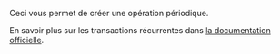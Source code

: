 Ceci vous permet de créer une opération périodique.

En savoir plus sur les transactions récurrentes dans [la documentation officielle](https://docs.firefly-iii.org/advanced-concepts/recurring).